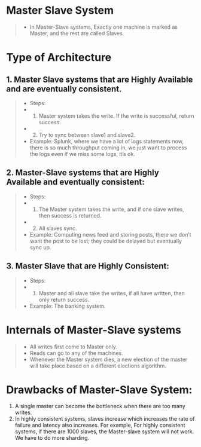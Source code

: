 # Master Slave System
>- In Master-Slave systems, Exactly one machine is marked as Master, and the rest are called
Slaves.
>
# Type of Architecture
## 1. Master Slave systems that are Highly Available and are eventually consistent.
>- Steps:
>- 1. Master system takes the write.
   If the write is successful, return success.
>- 2. Try to sync between slave1 and slave2.
>- Example: Splunk, where we have a lot of logs statements now, there is so much throughput
   coming in, we just want to process the logs even if we miss some logs, it’s ok.

## 2. Master-Slave systems that are Highly Available and eventually consistent:
>- Steps:
>- 1. The Master system takes the write, and if one slave writes, then success is
   returned.
>- 2. All slaves sync.
>- Example: Computing news feed and storing posts, there we don’t want the post to be lost; they
   could be delayed but eventually sync up.

## 3. Master Slave that are Highly Consistent:
>- Steps:
>- 1. Master and all slave take the writes, if all have written, then only return success. 
>- Example: The banking system.

# Internals of Master-Slave systems
>- All writes first come to Master only.
>- Reads can go to any of the machines.
>- Whenever the Master system dies, a new election of the master will take place based on
a different elections algorithm.

# Drawbacks of Master-Slave System:
1. A single master can become the bottleneck when there are too many writes.
2. In highly consistent systems, slaves increase which increases the rate of failure
   and latency also increases.
   For example, For highly consistent systems, if there are 1000 slaves, the
   Master-slave system will not work. We have to do more sharding.


